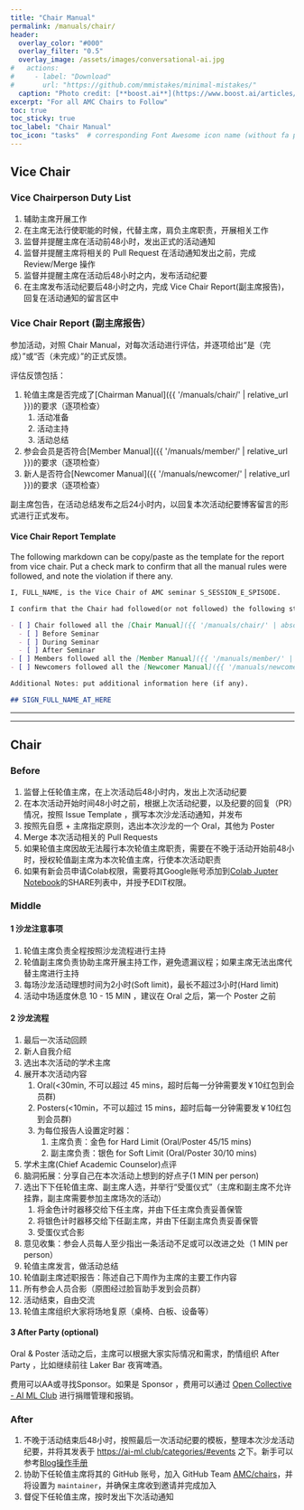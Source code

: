 ```yaml
---
title: "Chair Manual"
permalink: /manuals/chair/
header:
  overlay_color: "#000"
  overlay_filter: "0.5"
  overlay_image: /assets/images/conversational-ai.jpg
#   actions:
#     - label: "Download"
#       url: "https://github.com/mmistakes/minimal-mistakes/"
  caption: "Photo credit: [**boost.ai**](https://www.boost.ai/articles/2018/10/17/six-ways-conversational-ai-will-enhance-your-company)"
excerpt: "For all AMC Chairs to Follow"
toc: true
toc_sticky: true
toc_label: "Chair Manual"
toc_icon: "tasks"  # corresponding Font Awesome icon name (without fa prefix)
---
```


## Vice Chair

### Vice Chairperson Duty List

1. 辅助主席开展工作
1. 在主席无法行使职能的时候，代替主席，肩负主席职责，开展相关工作
1. 监督并提醒主席在活动前48小时，发出正式的活动通知
1. 监督并提醒主席将相关的 Pull Request 在活动通知发出之前，完成 Review/Merge 操作
1. 监督并提醒主席在活动后48小时之内，发布活动纪要
1. 在主席发布活动纪要后48小时之内，完成 Vice Chair Report(副主席报告)，回复在活动通知的留言区中

### Vice Chair Report (副主席报告）

参加活动，对照 Chair Manual，对每次活动进行评估，并逐项给出“是（完成）”或“否（未完成）”的正式反馈。

评估反馈包括：

1. 轮值主席是否完成了[Chairman Manual]({{ '/manuals/chair/' | relative_url }})的要求（逐项检查）
    1. 活动准备
    1. 活动主持
    1. 活动总结
1. 参会会员是否符合[Member Manual]({{ '/manuals/member/' | relative_url }})的要求（逐项检查）
1. 新人是否符合[Newcomer Manual]({{ '/manuals/newcomer/' | relative_url }})的要求（逐项检查）

副主席包告，在活动总结发布之后24小时内，以回复本次活动纪要博客留言的形式进行正式发布。

#### Vice Chair Report Template

The following markdown can be copy/paste as the template for the report from vice chair. Put a check mark to confirm that all the manual rules were followed, and note the violation if there any.

```markdown
I, FULL_NAME, is the Vice Chair of AMC seminar S_SESSION_E_SPISODE.

I confirm that the Chair had followed(or not followed) the following steps in this seminar:

- [ ] Chair followed all the [Chair Manual]({{ '/manuals/chair/' | absolute_url }}) requirements
  - [ ] Before Seminar
  - [ ] During Seminar
  - [ ] After Seminar
- [ ] Members followed all the [Member Manual]({{ '/manuals/member/' | absolute_url }}) requirements
- [ ] Newcomers followed all the [Newcomer Manual]({{ '/manuals/newcomer/' | absolute_url }}) requirements

Additional Notes: put additional information here (if any).

## SIGN_FULL_NAME_AT_HERE
```

---
---

## Chair

### Before

1. 监督上任轮值主席，在上次活动后48小时内，发出上次活动纪要
1. 在本次活动开始时间48小时之前，根据上次活动纪要，以及纪要的回复（PR）情况，按照 Issue Template ，撰写本次沙龙活动通知，并发布
1. 按照先自愿 + 主席指定原则，选出本次沙龙的一个 Oral，其他为 Poster
1. Merge 本次活动相关的 Pull Requests
1. 如果轮值主席因故无法履行本次轮值主席职责，需要在不晚于活动开始前48小时，授权轮值副主席为本次轮值主席，行使本次活动职责
1. 如果有新会员申请Colab权限，需要将其Google账号添加到[Colab Jupter Notebook](https://colab.research.google.com/drive/1AO3bwIgzfy63ty8OSSgUPRG1PIii3oo_)的SHARE列表中，并授予EDIT权限。

### Middle

#### 1 沙龙注意事项

1. 轮值主席负责全程按照沙龙流程进行主持
1. 轮值副主席负责协助主席开展主持工作，避免遗漏议程；如果主席无法出席代替主席进行主持
1. 每场沙龙活动理想时间为2小时(Soft limit)，最长不超过3小时(Hard limit)
1. 活动中场适度休息 10 - 15 MIN ，建议在 Oral 之后，第一个 Poster 之前

#### 2 沙龙流程

1. 最后一次活动回顾
1. 新人自我介绍
1. 选出本次活动的学术主席
1. 展开本次活动内容
    1. Oral(<30min, 不可以超过 45 mins，超时后每一分钟需要发￥10红包到会员群)
    1. Posters(<10min，不可以超过 15 mins，超时后每一分钟需要发￥10红包到会员群)
    1. 为每位报告人设置定时器：
        1. 主席负责：金色 for Hard Limit (Oral/Poster 45/15 mins)
        1. 副主席负责：银色 for Soft Limit (Oral/Poster 30/10 mins)
1. 学术主席(Chief Academic Counselor)点评
1. 脑洞拓展：分享自己在本次活动上想到的好点子(1 MIN per person)
1. 选出下下任轮值主席、副主席人选，并举行“受蛋仪式”（主席和副主席不允许挂靠，副主席需要参加主席场次的活动）
    1. 将金色计时器移交给下任主席，并由下任主席负责妥善保管
    1. 将银色计时器移交给下任副主席，并由下任副主席负责妥善保管
    1. 受蛋仪式合影
1. 意见收集：参会人员每人至少指出一条活动不足或可以改进之处（1 MIN per person）
1. 轮值主席发言，做活动总结
1. 轮值副主席述职报告：陈述自己下周作为主席的主要工作内容
1. 所有参会人员合影（原图经过脸盲助手发到会员群）
1. 活动结束，自由交流
1. 轮值主席组织大家将场地复原（桌椅、白板、设备等）

#### 3 After Party (optional)

Oral & Poster 活动之后，主席可以根据大家实际情况和需求，酌情组织 After Party ，比如继续前往 Laker Bar 夜宵啤酒。

费用可以AA或寻找Sponsor。如果是 Sponsor ，费用可以通过 [Open Collective - AI ML Club](https://opencollective.com/ai-ml-club) 进行捐赠管理和报销。

### After

1. 不晚于活动结束后48小时，按照最后一次活动纪要的模板，整理本次沙龙活动纪要，并将其发表于 <https://ai-ml.club/categories/#events> 之下。新手可以参考[Blog操作手册](https://ai-ml.club/manuals/blog/)
1. 协助下任轮值主席将其的 GitHub 账号，加入 GitHub Team [AMC/chairs](https://github.com/orgs/BUPT/teams/chairs)，并将设置为 `maintainer`，并确保主席收到邀请并完成加入
1. 督促下任轮值主席，按时发出下次活动通知

